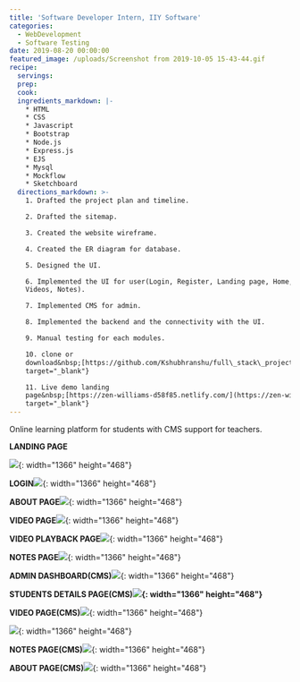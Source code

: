 ```yaml
---
title: 'Software Developer Intern, IIY Software'
categories:
  - WebDevelopment
  - Software Testing
date: 2019-08-20 00:00:00
featured_image: /uploads/Screenshot from 2019-10-05 15-43-44.gif
recipe:
  servings:
  prep:
  cook:
  ingredients_markdown: |-
    * HTML
    * CSS
    * Javascript
    * Bootstrap
    * Node.js
    * Express.js
    * EJS
    * Mysql
    * Mockflow
    * Sketchboard
  directions_markdown: >-
    1. Drafted the project plan and timeline.

    2. Drafted the sitemap.

    3. Created the website wireframe.

    4. Created the ER diagram for database.

    5. Designed the UI.

    6. Implemented the UI for user(Login, Register, Landing page, Home, About,
    Videos, Notes).

    7. Implemented CMS for admin.

    8. Implemented the backend and the connectivity with the UI.

    9. Manual testing for each modules.

    10. clone or
    download&nbsp;[https://github.com/Kshubhranshu/full\_stack\_project](https://github.com/Kshubhranshu/full_stack_project){:
    target="_blank"}

    11. Live demo landing
    page&nbsp;[https://zen-williams-d58f85.netlify.com/](https://zen-williams-d58f85.netlify.com/#){:
    target="_blank"}
---
```


Online learning platform for students with CMS support for teachers.

**LANDING PAGE**

![](/uploads/screenshot-from-2019-10-05-15-43-52.png){: width="1366" height="468"}

**LOGIN**![](/uploads/screenshot-from-2019-10-05-15-43-57.png){: width="1366" height="468"}

**ABOUT PAGE**![](/uploads/screenshot-from-2019-10-05-15-54-56.png){: width="1366" height="468"}

**VIDEO PAGE**![](/uploads/screenshot-from-2019-10-05-15-55-1.png){: width="1366" height="468"}

**VIDEO PLAYBACK PAGE**![](/uploads/screenshot-from-2019-10-05-15-55-43.png){: width="1366" height="468"}

**NOTES PAGE**![](/uploads/screenshot-from-2019-10-05-15-55-10.png){: width="1366" height="468"}

**ADMIN DASHBOARD(CMS)**![](/uploads/screenshot-from-2019-10-05-15-53-28.png){: width="1366" height="468"}

**STUDENTS DETAILS PAGE(CMS)![](/uploads/screenshot-from-2019-10-05-15-53-34.png){: width="1366" height="468"}**

**VIDEO PAGE(CMS)**![](/uploads/screenshot-from-2019-10-05-15-54-18.png){: width="1366" height="468"}

![](/uploads/screenshot-from-2019-10-05-15-54-22.png){: width="1366" height="468"}

**NOTES PAGE(CMS)**![](/uploads/screenshot-from-2019-10-05-15-54-35.png){: width="1366" height="468"}

**ABOUT PAGE(CMS)**![](/uploads/screenshot-from-2019-10-05-15-53-53.png){: width="1366" height="468"}